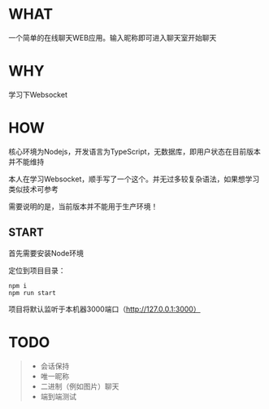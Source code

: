 
# WHAT

一个简单的在线聊天WEB应用。输入昵称即可进入聊天室开始聊天

# WHY

学习下Websocket


# HOW

核心环境为Nodejs，开发语言为TypeScript，无数据库，即用户状态在目前版本并不能维持

本人在学习Websocket，顺手写了一个这个。并无过多较复杂语法，如果想学习类似技术可参考

需要说明的是，当前版本并不能用于生产环境！

## START

首先需要安装Node环境

定位到项目目录：

```
npm i
npm run start
```

项目将默认监听于本机器3000端口（http://127.0.0.1:3000）


# TODO

> * 会话保持
> * 唯一昵称
> * 二进制（例如图片）聊天
> * 端到端测试